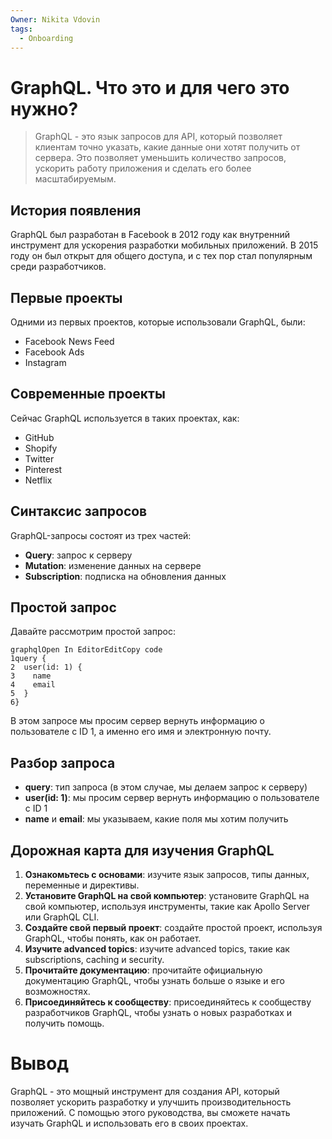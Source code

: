 ```yaml
---
Owner: Nikita Vdovin
tags:
  - Onboarding
---
```

# GraphQL. Что это и для чего это нужно?

> GraphQL - это язык запросов для API, который позволяет клиентам точно указать, какие данные они хотят получить от сервера. Это позволяет уменьшить количество запросов, ускорить работу приложения и сделать его более масштабируемым.

## **История появления**

GraphQL был разработан в Facebook в 2012 году как внутренний инструмент для ускорения разработки мобильных приложений. В 2015 году он был открыт для общего доступа, и с тех пор стал популярным среди разработчиков.

## **Первые проекты**

Одними из первых проектов, которые использовали GraphQL, были:

- Facebook News Feed
- Facebook Ads
- Instagram

## **Современные проекты**

Сейчас GraphQL используется в таких проектах, как:

- GitHub
- Shopify
- Twitter
- Pinterest
- Netflix

## **Синтаксис запросов**

GraphQL-запросы состоят из трех частей:

- **Query**: запрос к серверу
- **Mutation**: изменение данных на сервере
- **Subscription**: подписка на обновления данных

## **Простой запрос**

Давайте рассмотрим простой запрос:

```Plain
graphqlOpen In EditorEditCopy code
1query {
2  user(id: 1) {
3    name
4    email
5  }
6}
```

В этом запросе мы просим сервер вернуть информацию о пользователе с ID 1, а именно его имя и электронную почту.

## **Разбор запроса**

- **query**: тип запроса (в этом случае, мы делаем запрос к серверу)
- **user(id: 1)**: мы просим сервер вернуть информацию о пользователе с ID 1
- **name** и **email**: мы указываем, какие поля мы хотим получить

## **Дорожная карта для изучения GraphQL**

1. **Ознакомьтесь с основами**: изучите язык запросов, типы данных, переменные и директивы.
2. **Установите GraphQL на свой компьютер**: установите GraphQL на свой компьютер, используя инструменты, такие как Apollo Server или GraphQL CLI.
3. **Создайте свой первый проект**: создайте простой проект, используя GraphQL, чтобы понять, как он работает.
4. **Изучите advanced topics**: изучите advanced topics, такие как subscriptions, caching и security.
5. **Прочитайте документацию**: прочитайте официальную документацию GraphQL, чтобы узнать больше о языке и его возможностях.
6. **Присоединяйтесь к сообществу**: присоединяйтесь к сообществу разработчиков GraphQL, чтобы узнать о новых разработках и получить помощь.

# **Вывод**

GraphQL - это мощный инструмент для создания API, который позволяет ускорить разработку и улучшить производительность приложений. С помощью этого руководства, вы сможете начать изучать GraphQL и использовать его в своих проектах.